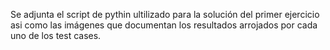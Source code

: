Se adjunta el script de pythin ultilizado para la solución del primer ejercicio asi como las imágenes que documentan los resultados arrojados por cada uno de los test cases.
